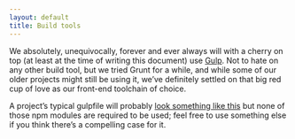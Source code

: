 ```yaml
---
layout: default
title: Build tools
---
```


We absolutely, unequivocally, forever and ever always will with a cherry on top (at least at the time of writing this document) use [Gulp](http://gulpjs.com). Not to hate on any other build tool, but we tried Grunt for a while, and while some of our older projects might still be using it, we’ve definitely settled on that big red cup of love as our front-end toolchain of choice. 

A project’s typical gulpfile will probably [look something like this](https://github.com/querkmachine/kickstart/blob/master/gulpfile.js) but none of those npm modules are required to be used; feel free to use something else if you think there’s a compelling case for it. 
